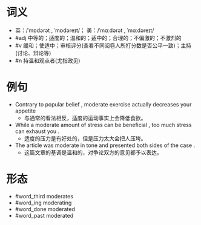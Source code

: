 # 词义
- 英：/ˈmɒdərət , ˈmɒdəreɪt/； 美：/ˈmɑːdərət , ˈmɑːdəreɪt/
- #adj 中等的；适度的；温和的；适中的；合理的；不偏激的；不激烈的
- #v 缓和；使适中；审核评分(查看不同阅卷人所打分数是否公平一致)；主持(讨论、辩论等)
- #n 持温和观点者(尤指政见)
# 例句
- Contrary to popular belief , moderate exercise actually decreases your appetite
	- 与通常的看法相反，适度的运动事实上会降低食欲。
- While a moderate amount of stress can be beneficial , too much stress can exhaust you .
	- 适度的压力是有好处的，但是压力太大会把人压垮。
- The article was moderate in tone and presented both sides of the case .
	- 这篇文章的基调是温和的，对争论双方的意见都予以表达。
# 形态
- #word_third moderates
- #word_ing moderating
- #word_done moderated
- #word_past moderated
